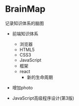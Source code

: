 # BrainMap

记录知识体系的脑图

- 前端知识体系
  - 浏览器
  - HTML5
  - CSS3
  - JavaScript
  - 框架
  - react
    - 新的生命周期


- 增加photo

- JavaScript高级程序设计(第3版)